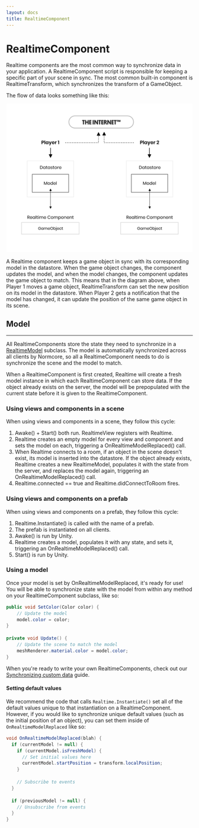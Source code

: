 ```yaml
---
layout: docs
title: RealtimeComponent
---
```

# RealtimeComponent

Realtime components are the most common way to synchronize data in your application. A RealtimeComponent script is responsible for keeping a specific part of your scene in sync. The most common built-in component is RealtimeTransform, which synchronizes the transform of a GameObject.

The flow of data looks something like this:

![](./synchronizing-custom-data/data-flow.svg "The flow of data in a Normcore application")

A Realtime component keeps a game object in sync with its corresponding model in the datastore. When the game object changes, the component updates the model, and when the model changes, the component updates the game object to match. This means that in the diagram above, when Player 1 moves a game object, RealtimeTransform can set the new position on its model in the datastore. When Player 2 gets a notification that the model has changed, it can update the position of the same game object in its scene.

## Model
***
All RealtimeComponents store the state they need to synchronize in a [RealtimeModel](../room/realtimemodel) subclass. The model is automatically synchronized across all clients by Normcore, so all a RealtimeComponent needs to do is synchronize the scene and the model to match.

When a RealtimeComponent is first created, Realtime will create a fresh model instance in which each RealtimeComponent can store data. If the object already exists on the server, the model will be prepopulated with the current state before it is given to the RealtimeComponent.

### Using views and components in a scene
When using views and components in a scene, they follow this cycle:
1. Awake() + Start() both run. RealtimeView registers with Realtime.
2. Realtime creates an empty model for every view and component and sets the model on each, triggering a OnRealtimeModelReplaced() call.
3. When Realtime connects to a room, if an object in the scene doesn't exist, its model is inserted into the datastore. If the object already exists, Realtime creates a new RealtimeModel, populates it with the state from the server, and replaces the model again, triggering an OnRealtimeModelReplaced() call.
4. Realtime.connected == true and Realtime.didConnectToRoom fires.

### Using views and components on a prefab
When using views and components on a prefab, they follow this cycle:
1. Realtime.Instantiate() is called with the name of a prefab.
2. The prefab is instantiated on all clients.
3. Awake() is run by Unity.
4. Realtime creates a model, populates it with any state, and sets it, triggering an OnRealtimeModelReplaced() call.
5. Start() is run by Unity.

### Using a model
Once your model is set by OnRealtimeModelReplaced, it's ready for use! You will be able to synchronize state with the model from within any method on your RealtimeComponent subclass, like so:

```csharp
public void SetColor(Color color) {
    // Update the model
    model.color = color;
}

private void Update() {
    // Update the scene to match the model
    meshRenderer.material.color = model.color;
}
```

When you're ready to write your own RealtimeComponents, check out our [Synchronizing custom data](./synchronizing-custom-data) guide.

#### Setting default values
We recommend the code that calls `Realtime.Instantiate()` set all of the default values unique to that instantiation on a RealtimeComponent. However, if you would like to synchronize unique default values (such as the initial position of an object), you can set them inside of `OnRealtimeModelReplaced` like so:

```csharp
void OnRealtimeModelReplaced(blah) {
  if (currentModel != null) {
    if (currentModel.isFreshModel) {
      // Set initial values here
      currentModel.startPosition = transform.localPosition;
    }

    // Subscribe to events
  }

  if (previousModel != null) {
    // Unsubscribe from events
  }
}
```
